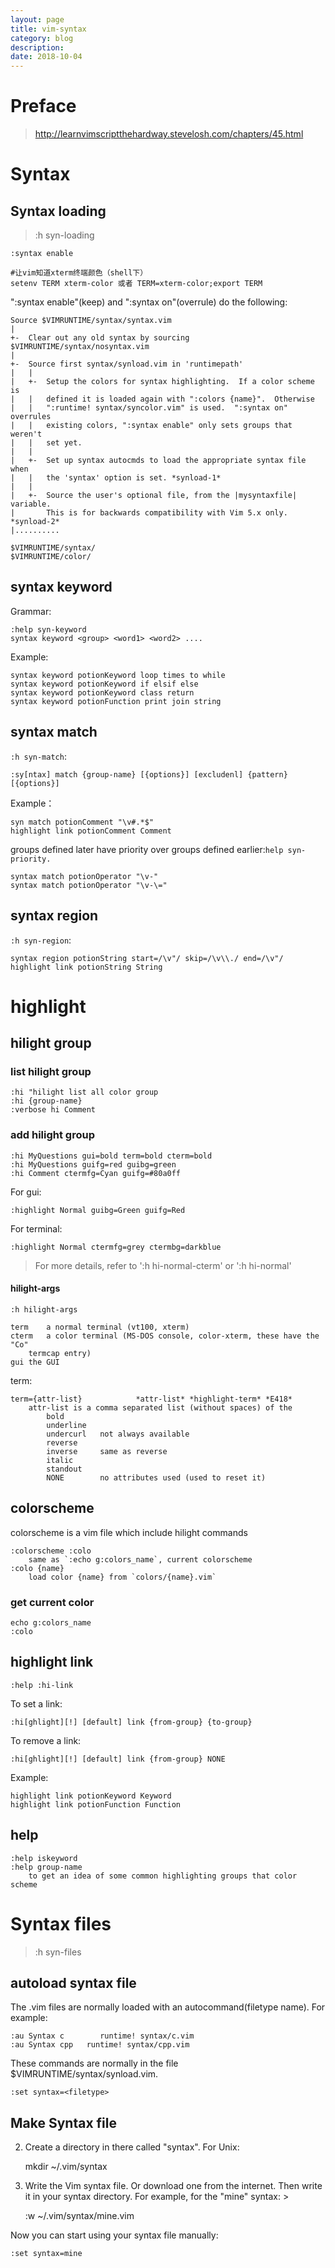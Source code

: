 ```yaml
---
layout: page
title: vim-syntax
category: blog
description: 
date: 2018-10-04
---
```

# Preface
> http://learnvimscriptthehardway.stevelosh.com/chapters/45.html

# Syntax

## Syntax loading
> :h syn-loading

	:syntax enable

	#让vim知道xterm终端颜色（shell下）
	setenv TERM xterm-color 或者 TERM=xterm-color;export TERM

":syntax enable"(keep) and ":syntax on"(overrule) do the following:

    Source $VIMRUNTIME/syntax/syntax.vim
    |
    +-	Clear out any old syntax by sourcing $VIMRUNTIME/syntax/nosyntax.vim
    |
    +-	Source first syntax/synload.vim in 'runtimepath'
    |	|
    |	+-  Setup the colors for syntax highlighting.  If a color scheme is
    |	|   defined it is loaded again with ":colors {name}".  Otherwise
    |	|   ":runtime! syntax/syncolor.vim" is used.  ":syntax on" overrules
    |	|   existing colors, ":syntax enable" only sets groups that weren't
    |	|   set yet.
    |	|
    |	+-  Set up syntax autocmds to load the appropriate syntax file when
    |	|   the 'syntax' option is set. *synload-1*
    |	|
    |	+-  Source the user's optional file, from the |mysyntaxfile| variable.
    |	    This is for backwards compatibility with Vim 5.x only. *synload-2*
    |..........

	$VIMRUNTIME/syntax/
	$VIMRUNTIME/color/


## syntax keyword
Grammar:

	:help syn-keyword
	syntax keyword <group> <word1> <word2> ....

Example:

	syntax keyword potionKeyword loop times to while
	syntax keyword potionKeyword if elsif else
	syntax keyword potionKeyword class return
	syntax keyword potionFunction print join string

## syntax match
`:h syn-match`:

	:sy[ntax] match {group-name} [{options}] [excludenl] {pattern} [{options}]

Example：

	syn match potionComment "\v#.*$"
	highlight link potionComment Comment

groups defined later have priority over groups defined earlier:`help syn-priority.`

	syntax match potionOperator "\v-"
	syntax match potionOperator "\v-\="

## syntax region
`:h syn-region`:

	syntax region potionString start=/\v"/ skip=/\v\\./ end=/\v"/
	highlight link potionString String

# highlight

## hilight group

### list hilight group

	:hi "hilight list all color group
	:hi {group-name}
	:verbose hi Comment

### add hilight group

	:hi MyQuestions gui=bold term=bold cterm=bold
	:hi MyQuestions guifg=red guibg=green
	:hi Comment	ctermfg=Cyan guifg=#80a0ff

For gui:

	:highlight Normal guibg=Green guifg=Red

For terminal:

	:highlight Normal ctermfg=grey ctermbg=darkblue

> For more details, refer to ':h hi-normal-cterm' or ':h hi-normal'

#### hilight-args
`:h hilight-args`

	term	a normal terminal (vt100, xterm)
	cterm	a color terminal (MS-DOS console, color-xterm, these have the "Co"
		termcap entry)
	gui	the GUI

term:

	term={attr-list}			*attr-list* *highlight-term* *E418*
		attr-list is a comma separated list (without spaces) of the
			bold
			underline
			undercurl	not always available
			reverse
			inverse		same as reverse
			italic
			standout
			NONE		no attributes used (used to reset it)

## colorscheme
colorscheme is a vim file which include hilight commands

	:colorscheme :colo
		same as `:echo g:colors_name`, current colorscheme
	:colo {name}
		load color {name} from `colors/{name}.vim`

### get current color

	echo g:colors_name
	:colo

## highlight link

	:help :hi-link

To set a link:

    :hi[ghlight][!] [default] link {from-group} {to-group}

To remove a link:

    :hi[ghlight][!] [default] link {from-group} NONE

Example:

	highlight link potionKeyword Keyword
	highlight link potionFunction Function

## help

	:help iskeyword
	:help group-name
		to get an idea of some common highlighting groups that color scheme

# Syntax files
> :h syn-files

## autoload syntax file

The .vim files are normally loaded with an autocommand(filetype name).  For example:

	:au Syntax c	    runtime! syntax/c.vim
	:au Syntax cpp   runtime! syntax/cpp.vim

These commands are normally in the file $VIMRUNTIME/syntax/synload.vim.

	:set syntax=<filetype>

## Make Syntax file

2. Create a directory in there called "syntax".  For Unix:

	mkdir ~/.vim/syntax

3. Write the Vim syntax file.  Or download one from the internet.  Then write
   it in your syntax directory.  For example, for the "mine" syntax: >

	:w ~/.vim/syntax/mine.vim

Now you can start using your syntax file manually:

	:set syntax=mine